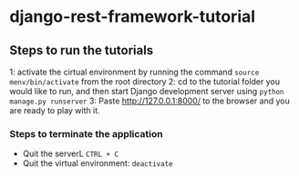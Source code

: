 # django-rest-framework-tutorial

## Steps to run the tutorials

1: activate the cirtual environment by running the command `source menv/bin/activate` from the root directory
2: cd to the tutorial folder you would like to run, and then start Django development server using `python manage.py runserver`
3: Paste http://127.0.0.1:8000/ to the browser and you are ready to play with it.

### Steps to terminate the application

-   Quit the serverL `CTRL + C`
-   Quit the virtual environment: `deactivate`
